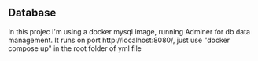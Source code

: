 ## Database ##

In this projec i'm using a docker mysql image, running Adminer for db data management.
It runs on port http://localhost:8080/, just use "docker compose up" in the root folder of yml file